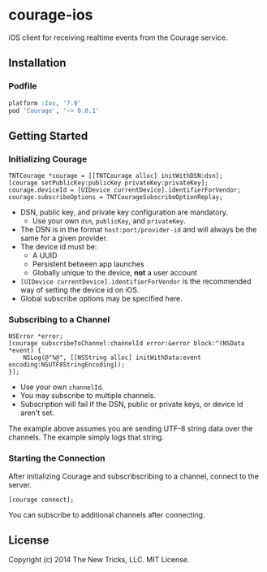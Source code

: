 courage-ios
===========

iOS client for receiving realtime events from the Courage service.

Installation
------------

### Podfile

```ruby
platform :ios, '7.0'
pod 'Courage', '~> 0.0.1'
```

Getting Started
---------------

### Initializing Courage

```obj-c
TNTCourage *courage = [[TNTCourage alloc] initWithDSN:dsn];
[courage setPublicKey:publicKey privateKey:privateKey];
courage.deviceId = [UIDevice currentDevice].identifierForVendor;
courage.subscribeOptions = TNTCourageSubscribeOptionReplay;
```

- DSN, public key, and private key configuration are mandatory.
  - Use your own `dsn`, `publicKey`, and `privateKey`.
- The DSN is in the format `host:port/provider-id` and will always be the same for a given provider.
- The device id must be:
  - A UUID
  - Persistent between app launches
  - Globally unique to the device, __not__ a user account
- `[UIDevice currentDevice].identifierForVendor` is the recommended way of setting the device id on iOS.
- Global subscribe options may be specified here.

### Subscribing to a Channel

```obj-c
NSError *error;
[courage subscribeToChannel:channelId error:&error block:^(NSData *event) {
    NSLog(@"%@", [[NSString alloc] initWithData:event encoding:NSUTF8StringEncoding]);
}];
```

- Use your own `channelId`.
- You may subscribe to multiple channels.
- Subscription will fail if the DSN, public or private keys, or device id aren't set.

The example above assumes you are sending UTF-8 string data over the channels. The example simply logs that string.


### Starting the Connection

After initializing Courage and subscribscribing to a channel, connect to the server.

```objc
[courage connect];
```

You can subscribe to additional channels after connecting.

License
-------

Copyright (c) 2014 The New Tricks, LLC.
MIT License.
